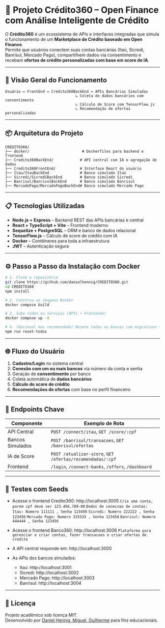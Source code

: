 
# 🧠 Projeto Crédito360 – Open Finance com Análise Inteligente de Crédito

O **Crédito360** é um ecossistema de APIs e interfaces integradas que simula o funcionamento de um **Marketplace de Crédito baseado em Open Finance**.  
Permite que usuários conectem suas contas bancárias (Itaú, Sicredi, Banrisul, Mercado Pago), compartilhem dados via consentimento e recebam **ofertas de crédito personalizadas com base em score de IA**.

---

## 🔁 Visão Geral do Funcionamento

```
Usuário ↔ FrontEnd ↔ Crédito360BackEnd ↔ APIs Bancárias Simuladas
                                ↳ Coleta de dados bancários com consentimento
                                ↳ Cálculo de Score com TensorFlow.js
                                ↳ Recomendação de ofertas personalizadas
```

---

## 📦 Arquitetura do Projeto

```
CREDITO360/
├── docker/                        # Dockerfiles para backend e frontend
├── Credito360BackEnd/            # API central com IA e agregação de dados
├── Credito360FrontEnd/           # Interface React do usuário
├── Itau/ItauBackEnd              # Banco simulado Itaú
├── Sicredi/SicrediBackEnd        # Banco simulado Sicredi
├── Banrisul/BanrisulBackEnd      # Banco simulado Banrisul
├── MercadoPago/MercadoPagoBackEnd# Banco simulado Mercado Pago
```

---

## 📋 Tecnologias Utilizadas

- **Node.js + Express** – Backend REST das APIs bancárias e central
- **React + TypeScript + Vite** – Frontend moderno
- **Sequelize + PostgreSQL** – ORM e banco de dados relacional
- **TensorFlow.js** – Cálculo de score de crédito com IA
- **Docker** – Contêineres para toda a infraestrutura
- **JWT** – Autenticação segura

---

## ⚙️ Passo a Passo da Instalação com Docker

```bash
# 1. Clone o repositório
git clone https://github.com/danielhennig/CREDITO360.git
cd CREDITO360
npm install

# 2. Construa as imagens Docker
docker compose build

# 3. Suba todos os serviços (APIs + Frontends)
docker compose up -d

# 4. (Opcional mas recomendado) Resete todos os bancos com migrations + seeds
npm run reset-todos
```

---

## 🌐 Fluxo do Usuário

1. **Cadastro/Login** no sistema central
2. **Conexão com um ou mais bancos** via número da conta e senha
3. Geração de **consentimento** por banco
4. Coleta automática de **dados bancários**
5. **Cálculo do score de crédito**
6. **Recomendações de ofertas** com base no perfil financeiro

---

## 🔌 Endpoints Chave

| Componente          | Exemplo de Rota                                 |
| ------------------ | ----------------------------------------------- |
| API Central         | `POST /connect/itau`, `GET /score/:cpf`         |
| Bancos Simulados    | `POST /banrisul/transacoes`, `GET /banrisul/ofertas` |
| IA de Score         | `POST /atualizar-score`, `GET /ofertas/recomendadas/:cpf` |
| Frontend            | `/login`, `/connect-banks`, `/offers`, `/dashboard` |

---

## 🧪 Testes com Seeds 

- Acesse o frontend Credito360: http://localhost:3005
  `Crie uma conta, porem cpf deve ser 123.456.789-00`
  `Dados de conecxao de contas:`
  `Itau: Numero 111111 , Senha 123456`
  `Sicredi: Numero 222222 , Senha 123456`
  `Mercado Pago: Numero 333333 , Senha 123456`
  `Banrisul: Numero 444444 , Senha 123456`
  
- Acesse o frontend Banco360: http://localhost:3006
  `Plataforma para gerenciar e criar contas, fazer transacoes e criar ofertas de credito`
  
- A API central responde em: http://localhost:3000
- As APIs dos bancos simulados:
  - Itaú: http://localhost:3001
  - Sicredi: http://localhost:3002
  - Mercado Pago: http://localhost:3003
  - Banrisul: http://localhost:3004

---

## 📄 Licença

Projeto acadêmico sob licença MIT.  
Desenvolvido por [Daniel Hennig, Miguel, Guilherme](https://github.com/danielhennig) para fins educacionais.

